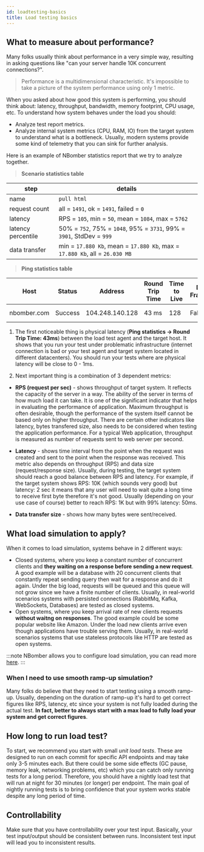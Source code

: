 ```yaml
---
id: loadtesting-basics
title: Load testing basics
---
```


## What to measure about performance?

Many folks usually think about performance in a very simple way, resulting in asking questions like "can your server handle 10K concurrent connections?".

> Performance is a multidimensional characteristic. It's impossible to take a picture of the system performance using only 1 metric.

When you asked about how good this system is performing, you should think about: latency, throughput, bandwidth, memory footprint, CPU usage, etc. To understand how system behaves under the load you should:

- Analyze test report metrics. 
- Analyze internal system metrics (CPU, RAM, IO) from the target system to understand what is a bottleneck. Usually, modern systems provide some kind of telemetry that you can sink for further analysis.

Here is an example of NBomber statistics report that we try to analyze together.

> **Scenario statistics table**

__step__|__details__
---|---
name|`pull html`
request count|all = `1491`, ok = `1491`, failed = `0`
latency|RPS = `105`, min = `50`, mean = `1084`, max = `5762`
latency percentile|50% = `752`, 75% = `1048`, 95% = `3731`, 99% = `3901`, StdDev = `999`
data transfer|min = `17.880 Kb`, mean = `17.880 Kb`, max = `17.880 Kb`, all = `26.030 MB`

> **Ping statistics table**

__Host__|__Status__|__Address__|__Round Trip Time__|__Time to Live__|__Don't Fragment__|__Buffer Size__
---|---|---|---|---|---|---
nbomber.com|Success|104.248.140.128|43 ms|128|False|32 bytes

1. The first noticeable thing is physical latency (**Ping statistics -> Round Trip Time: 43ms**) between the load test agent and the target host. It shows that you run your test under problematic infrastructure (internet connection is bad or your test agent and target system located in different datacenters). You should run your tests where are physical latency will be close to 0 - 1ms. 

2. Next important thing is a combination of 3 dependent metrics:

- **RPS (request per sec)** - shows throughput of target system. It reflects the capacity of the server in a way. The ability of the server in terms of how much load it can take. It is one of the significant indicator that helps in evaluating the performance of application. Maximum throughput is often desirable, though the performance of the system itself cannot be based only on higher throughput. There are certain other indicators like latency, bytes transfered size, also needs to be considered when testing the application performance. For a typical Web application, throughput is measured as number of requests sent to web server per second.

- **Latency** - shows time interval from the point when the request was created and sent to the point when the response was received. This metric also depends on throughput (RPS) and data size (request/response size). Usually, during testing, the target system should reach a good balance between RPS and latency. For example, if the target system shows RPS: 10K (which sounds very good) but latency: 2 sec it means that any user will need to wait quite a long time to receive first byte therefore it's not good. Usually (depending on your use case of course) better to reach RPS: 1K but with 99% latency: 50ms. 

- **Data transfer size** - shows how many bytes were sent/received.

## What load simulation to apply?

When it comes to load simulation, systems behave in 2 different ways:
- Closed systems, where you keep a constant number of concurrent clients and **they waiting on a response before sending a new request**. A good example will be a database with 20 concurrent clients that constantly repeat sending query then wait for a response and do it again. Under the big load, requests will be queued and this queue will not grow since we have a finite number of clients. Usually, in real-world scenarios systems with persisted connections (RabbitMq, Kafka, WebSockets, Databases) are tested as closed systems.
- Open systems, where you keep arrival rate of new clients requests **without waitng on responses**. The good example could be some popular website like Amazon. Under the load new clients arrive even though applications have trouble serving them. Usually, in real-world scenarios systems that use stateless protocols like HTTP are tested as open systems.

:::note
NBomber allows you to configure load simulation, you can read more [here](core-abstractions#load-simulations).
:::

### When I need to use smooth ramp-up simulation?

Many folks do believe that they need to start testing using a smooth ramp-up. Usually, depending on the duration of ramp-up it's hard to get correct figures like RPS, latency, etc since your system is not fully loaded during the actual test. **In fact, better to always start with a max load to fully load your system and get correct figures**.

## How long to run load test?

To start, we recommend you start with small *unit load tests*. These are designed to run on each commit for specific API endpoints and may take only 3-5 minutes each. But there could be some side effects (GC pause, memory leak, networking problems, etc) which you can catch only running tests for a long period.
Therefore, you should have a nightly load test that will run at night for 30 minutes (or longer) per endpoint. The main goal of nightly running tests is to bring confidence that your system works stable despite any long period of time.

## Controllability

Make sure that you have controllability over your test input. Basically, your test input/output should be consistent between runs. Inconsistent test input will lead you to inconsistent results.